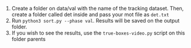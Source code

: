 1. Create a folder on data/val with the name of the tracking dataset. Then, create a folder called det inside and pass your mot file as `det.txt`
2. Run `python3 sort.py --phase val`. Results will be saved on the output folder.
3. If you wish to see the results, use the `true-boxes-video.py` script on this folder parents

